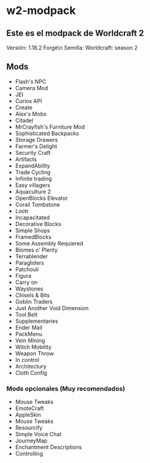 # w2-modpack
Este es el modpack de Worldcraft 2
---
Versión: 1.18.2 Forge\n
Semilla: Worldcraft: season 2

## Mods
- Flash's NPC
- Camera Mod
- JEI
- Curios API
- Create
- Alex's Mobs
- Citadel
- MrCrayfish's Furniture Mod
- Sophisticated Backpacks
- Storage Drawers
- Farmer's Delight
- Security Craft
- Artifacts
- ExpandAbility
- Trade Cycling
- Infinite trading
- Easy villagers
- Aquaculture 2
- OpenBlocks Elevator
- Corail Tombstone
- Lootr
- Incapacitated
- Decorative Blocks
- Simple Shops
- FramedBlocks
- Some Assembly Requiered
- Biomes o' Plenty
- Terrablender
- Paragliders
- Patchouli
- Figura
- Carry on
- Waystones
- Chisels & Bits
- Goblin Traders
- Just Another Void Dimension
- Tool Belt
- Supplementaries
- Ender Mail
- PackMenu
- Vein Mining
- Witch Mobility
- Weapon Throw
- In control
- Architectury
- Cloth Config
### Mods opcionales (Muy recomendados)
- Mouse Tweaks
- EmoteCraft
- AppleSkin
- Mouse Tweaks
- Resourcify
- Simple Voice Chat
- JourneyMap
- Enchantment Descriptions
- Controlling
